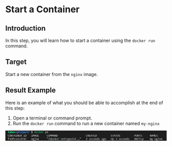 # Start a Container

## Introduction

In this step, you will learn how to start a container using the `docker run` command.

## Target

Start a new container from the `nginx` image.

## Result Example

Here is an example of what you should be able to accomplish at the end of this step:

1. Open a terminal or command prompt.
2. Run the `docker run` command to run a new container named `my-nginx`

![challenge-map-the-container-ports-1](assets/challenge-map-the-container-ports-1.png)
